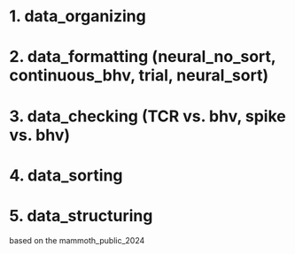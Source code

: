 

# 1. data_organizing
# 2. data_formatting (neural_no_sort, continuous_bhv, trial, neural_sort)
# 3. data_checking (TCR vs. bhv, spike vs. bhv)
# 4. data_sorting
# 5. data_structuring

based on the mammoth_public_2024

